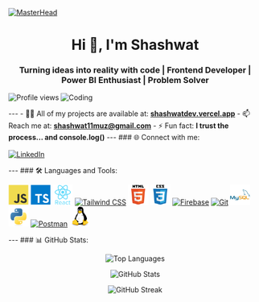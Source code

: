 [![MasterHead](https://64.media.tumblr.com/54805606e41234da265775f4ee8631ef/41d4a35f37c5abf1-f6/s1280x1920/c86995ddee2840dabfff99995367a58ed1382687.gif)](https://shashwatdev.vercel.app/)  <h1 align="center">Hi 👋, I'm Shashwat</h1> <h3 align="center">Turning ideas into reality with code | Frontend Developer | Power BI Enthusiast | Problem Solver</h3>  <img align="right" alt="Coding" width="400" src="https://mir-s3-cdn-cf.behance.net/project_modules/hd/06f21a161921919.63cd7887d0a70.gif">  <p align="left">   <img src="https://komarev.com/ghpvc/?username=scriptzstarling&label=Profile%20views&color=0e75b6&style=flat" alt="Profile views" /> </p>  ---  - 👨‍💻 All of my projects are available at: [**shashwatdev.vercel.app**](https://shashwatdev.vercel.app/) - 📫 Reach me at: **shashwat11muz@gmail.com** - ⚡ Fun fact: **I trust the process... and console.log()**  ---  ### 🌐 Connect with me:  <p align="left">   <a href="https://linkedin.com/in/shashwata" target="blank">     <img align="center" src="https://raw.githubusercontent.com/rahuldkjain/github-profile-readme-generator/master/src/images/icons/Social/linked-in-alt.svg" alt="LinkedIn" height="30" width="40" />   </a> </p>  ---  ### 🛠️ Languages and Tools:  <p align="left">   <a href="https://developer.mozilla.org/en-US/docs/Web/JavaScript" target="_blank"><img src="https://raw.githubusercontent.com/devicons/devicon/master/icons/javascript/javascript-original.svg" alt="JavaScript" width="40" height="40"/></a>   <a href="https://www.typescriptlang.org/" target="_blank"><img src="https://raw.githubusercontent.com/devicons/devicon/master/icons/typescript/typescript-original.svg" alt="TypeScript" width="40" height="40"/></a>   <a href="https://reactjs.org/" target="_blank"><img src="https://raw.githubusercontent.com/devicons/devicon/master/icons/react/react-original-wordmark.svg" alt="React" width="40" height="40"/></a>   <a href="https://tailwindcss.com/" target="_blank"><img src="https://www.vectorlogo.zone/logos/tailwindcss/tailwindcss-icon.svg" alt="Tailwind CSS" width="40" height="40"/></a>   <a href="https://www.w3.org/html/" target="_blank"><img src="https://raw.githubusercontent.com/devicons/devicon/master/icons/html5/html5-original-wordmark.svg" alt="HTML5" width="40" height="40"/></a>   <a href="https://www.w3schools.com/css/" target="_blank"><img src="https://raw.githubusercontent.com/devicons/devicon/master/icons/css3/css3-original-wordmark.svg" alt="CSS3" width="40" height="40"/></a>   <a href="https://firebase.google.com/" target="_blank"><img src="https://www.vectorlogo.zone/logos/firebase/firebase-icon.svg" alt="Firebase" width="40" height="40"/></a>   <a href="https://git-scm.com/" target="_blank"><img src="https://www.vectorlogo.zone/logos/git-scm/git-scm-icon.svg" alt="Git" width="40" height="40"/></a>   <a href="https://www.mysql.com/" target="_blank"><img src="https://raw.githubusercontent.com/devicons/devicon/master/icons/mysql/mysql-original-wordmark.svg" alt="MySQL" width="40" height="40"/></a>   <a href="https://www.python.org" target="_blank"><img src="https://raw.githubusercontent.com/devicons/devicon/master/icons/python/python-original.svg" alt="Python" width="40" height="40"/></a>   <a href="https://postman.com" target="_blank"><img src="https://www.vectorlogo.zone/logos/getpostman/getpostman-icon.svg" alt="Postman" width="40" height="40"/></a>   <a href="https://www.linux.org/" target="_blank"><img src="https://raw.githubusercontent.com/devicons/devicon/master/icons/linux/linux-original.svg" alt="Linux" width="40" height="40"/></a> </p>  ---  ### 📊 GitHub Stats:  <p align="center">   <img src="https://github-readme-stats.vercel.app/api/top-langs?username=scriptzstarling&show_icons=true&locale=en&layout=compact" alt="Top Languages" /> </p>  <p align="center">   <img src="https://github-readme-stats.vercel.app/api?username=scriptzstarling&show_icons=true&locale=en" alt="GitHub Stats" /> </p>  <p align="center">   <img src="https://github-readme-streak-stats.herokuapp.com?user=scriptzstarling" alt="GitHub Streak" /> </p>
